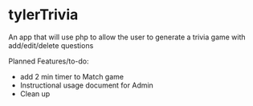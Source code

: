 # tylerTrivia
An app that will use php to allow the user to generate a trivia game with add/edit/delete questions

Planned Features/to-do:
- add 2 min timer to Match game
- Instructional usage document for Admin  
- Clean up 

